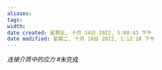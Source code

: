 ```yaml
---
aliases: 
tags: 
width:
date created: 星期五, 十月 14日 2022, 5:00:43 下午
date modified: 星期二, 十月 18日 2022, 1:12:18 下午
---
```

*连接介质中的应力*
#未完成 